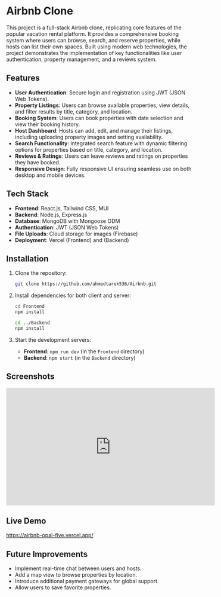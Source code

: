 # Airbnb Clone

This project is a full-stack Airbnb clone, replicating core features of the popular vacation rental platform. It provides a comprehensive booking system where users can browse, search, and reserve properties, while hosts can list their own spaces. Built using modern web technologies, the project demonstrates the implementation of key functionalities like user authentication, property management, and a reviews system.

## Features

- **User Authentication**: Secure login and registration using JWT (JSON Web Tokens).
- **Property Listings**: Users can browse available properties, view details, and filter results by title, category, and location.
- **Booking System**: Users can book properties with date selection and view their booking history.
- **Host Dashboard**: Hosts can add, edit, and manage their listings, including uploading property images and setting availability.
- **Search Functionality**: Integrated search feature with dynamic filtering options for properties based on title, category, and location.
- **Reviews & Ratings**: Users can leave reviews and ratings on properties they have booked.
- **Responsive Design**: Fully responsive UI ensuring seamless use on both desktop and mobile devices.

## Tech Stack

- **Frontend**: React.js, Tailwind CSS, MUI
- **Backend**: Node.js, Express.js
- **Database**: MongoDB with Mongoose ODM
- **Authentication**: JWT (JSON Web Tokens)
- **File Uploads**: Cloud storage for images (Firebase)
- **Deployment**: Vercel (Frontend) and (Backend)

## Installation

1. Clone the repository:

   ```bash
   git clone https://github.com/ahmedtarek536/Airbnb.git
   ```

2. Install dependencies for both client and server:

   ```bash
   cd Frontend
   npm install

   cd ../Backend
   npm install
   ```

3. Start the development servers:

   - **Frontend**: `npm run dev` (in the `Frontend` directory)
   - **Backend**: `npm start` (in the `Backend` directory)

## Screenshots

<iframe width="560" height="315" src="https://www.youtube.com/embed/YOUR_VIDEO_ID" frameborder="0" allow="accelerometer; autoplay; clipboard-write; encrypted-media; gyroscope; picture-in-picture" allowfullscreen></iframe>


## Live Demo
https://airbnb-opal-five.vercel.app/

## Future Improvements

- Implement real-time chat between users and hosts.
- Add a map view to browse properties by location.
- Introduce additional payment gateways for global support.
- Allow users to save favorite properties.

